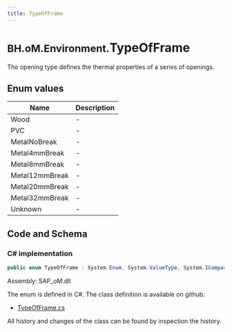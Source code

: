 ```yaml
---
title: TypeOfFrame
---
```


# <small>BH.oM.Environment.</small>**TypeOfFrame**

The opening type defines the thermal properties of a series of openings.

## Enum values

| Name            | Description                                                    |
|-----------------|----------------------------------------------------------------|
| Wood |  -  |
| PVC |  -  |
| MetalNoBreak |  -  |
| Metal4mmBreak |  -  |
| Metal8mmBreak |  -  |
| Metal12mmBreak |  -  |
| Metal20mmBreak |  -  |
| Metal32mmBreak |  -  |
| Unknown |  -  |


## Code and Schema

### C# implementation

``` C# title="C#"
public enum TypeOfFrame : System.Enum, System.ValueType, System.IComparable, System.ISpanFormattable, System.IFormattable, System.IConvertible
```

Assembly: SAP_oM.dll

The enum is defined in C#. The class definition is available on github:

- [TypeOfFrame.cs](https://github.com/BHoM/SAP_Toolkit/blob/develop/SAP_oM/Enums\TypeOfFrame.cs)

All history and changes of the class can be found by inspection the history.
